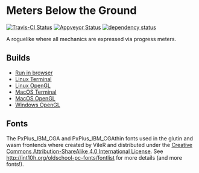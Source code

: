 # Meters Below the Ground

[![Travis-CI Status](https://travis-ci.org/stevebob/meters-below-the-ground.svg?branch=master)](https://travis-ci.org/stevebob/meters-below-the-ground)
[![Appveyor Status](https://ci.appveyor.com/api/projects/status/github/stevebob/meters-below-the-ground?branch=master&svg=true)](https://ci.appveyor.com/project/stevebob/meters-below-the-ground)
[![dependency status](https://deps.rs/repo/github/stevebob/meters-below-the-ground/status.svg)](https://deps.rs/repo/github/stevebob/meters-below-the-ground)

A roguelike where all mechanics are expressed via progress meters.

## Builds

- [Run in browser](https://games.gridbugs.org/meters/master/)
- [Linux Terminal](https://files.gridbugs.org/meters-terminal-linux-x86_64-master.zip)
- [Linux OpenGL](https://files.gridbugs.org/meters-opengl-linux-x86_64-master.zip)
- [MacOS Terminal](https://files.gridbugs.org/meters-terminal-macos-x86_64-master.zip)
- [MacOS OpenGL](https://files.gridbugs.org/MetersBelowTheGround-master.dmg)
- [Windows OpenGL](https://files.gridbugs.org/meters-opengl-windows-x86_64-master.zip)

## Fonts

The PxPlus\_IBM\_CGA and PxPlus\_IBM\_CGAthin fonts used in the
glutin and wasm frontends where created by VileR and distributed
under the [Creative Commons Attribution-ShareAlike 4.0 International License](https://creativecommons.org/licenses/by-sa/4.0/).
See http://int10h.org/oldschool-pc-fonts/fontlist for more details
(and more fonts!).
